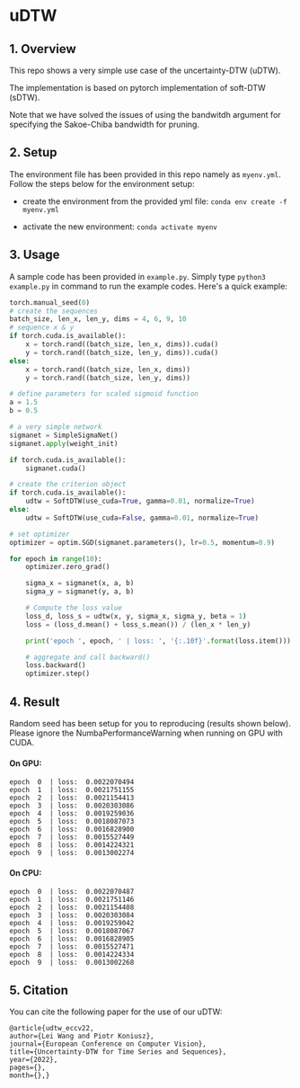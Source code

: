 # uDTW

## 1. Overview

This repo shows a very simple use case of the uncertainty-DTW (uDTW).

The implementation is based on pytorch implementation of soft-DTW (sDTW).

Note that we have solved the issues of using the bandwitdh argument for specifying the Sakoe-Chiba bandwidth for pruning.

## 2. Setup

The environment file has been provided in this repo namely as `myenv.yml`. Follow the steps below for the environment setup:

- create the environment from the provided yml file: `conda env create -f myenv.yml`

- activate the new environment: `conda activate myenv`

## 3. Usage

A sample code has been provided in `example.py`. Simply type `python3 example.py` in command to run the example codes. Here's a quick example:

```python
torch.manual_seed(0)
# create the sequences
batch_size, len_x, len_y, dims = 4, 6, 9, 10
# sequence x & y
if torch.cuda.is_available():
    x = torch.rand((batch_size, len_x, dims)).cuda()
    y = torch.rand((batch_size, len_y, dims)).cuda()
else:
    x = torch.rand((batch_size, len_x, dims))
    y = torch.rand((batch_size, len_y, dims))

# define parameters for scaled sigmoid function
a = 1.5
b = 0.5

# a very simple network
sigmanet = SimpleSigmaNet()
sigmanet.apply(weight_init)

if torch.cuda.is_available():
    sigmanet.cuda()

# create the criterion object
if torch.cuda.is_available():
    udtw = SoftDTW(use_cuda=True, gamma=0.01, normalize=True)
else:
    udtw = SoftDTW(use_cuda=False, gamma=0.01, normalize=True)

# set optimizer
optimizer = optim.SGD(sigmanet.parameters(), lr=0.5, momentum=0.9)

for epoch in range(10):
    optimizer.zero_grad()

    sigma_x = sigmanet(x, a, b)
    sigma_y = sigmanet(y, a, b)

    # Compute the loss value
    loss_d, loss_s = udtw(x, y, sigma_x, sigma_y, beta = 1)
    loss = (loss_d.mean() + loss_s.mean()) / (len_x * len_y)

    print('epoch ', epoch, ' | loss: ', '{:.10f}'.format(loss.item()))

    # aggregate and call backward()
    loss.backward()
    optimizer.step()
```


## 4. Result

Random seed has been setup for you to reproducing (results shown below). Please ignore the NumbaPerformanceWarning when running on GPU with CUDA.

#### On GPU:

```
epoch  0  | loss:  0.0022070494
epoch  1  | loss:  0.0021751155
epoch  2  | loss:  0.0021154413
epoch  3  | loss:  0.0020303086
epoch  4  | loss:  0.0019259036
epoch  5  | loss:  0.0018087073
epoch  6  | loss:  0.0016828900
epoch  7  | loss:  0.0015527449
epoch  8  | loss:  0.0014224321
epoch  9  | loss:  0.0013002274
```

#### On CPU:

```
epoch  0  | loss:  0.0022070487
epoch  1  | loss:  0.0021751146
epoch  2  | loss:  0.0021154408
epoch  3  | loss:  0.0020303084
epoch  4  | loss:  0.0019259042
epoch  5  | loss:  0.0018087067
epoch  6  | loss:  0.0016828905
epoch  7  | loss:  0.0015527471
epoch  8  | loss:  0.0014224334
epoch  9  | loss:  0.0013002268
```

## 5. Citation
<a name="citation"></a>

You can cite the following paper for the use of our uDTW:

```
@article{udtw_eccv22,
author={Lei Wang and Piotr Koniusz},
journal={European Conference on Computer Vision},
title={Uncertainty-DTW for Time Series and Sequences},
year={2022},
pages={},
month={},}
```
